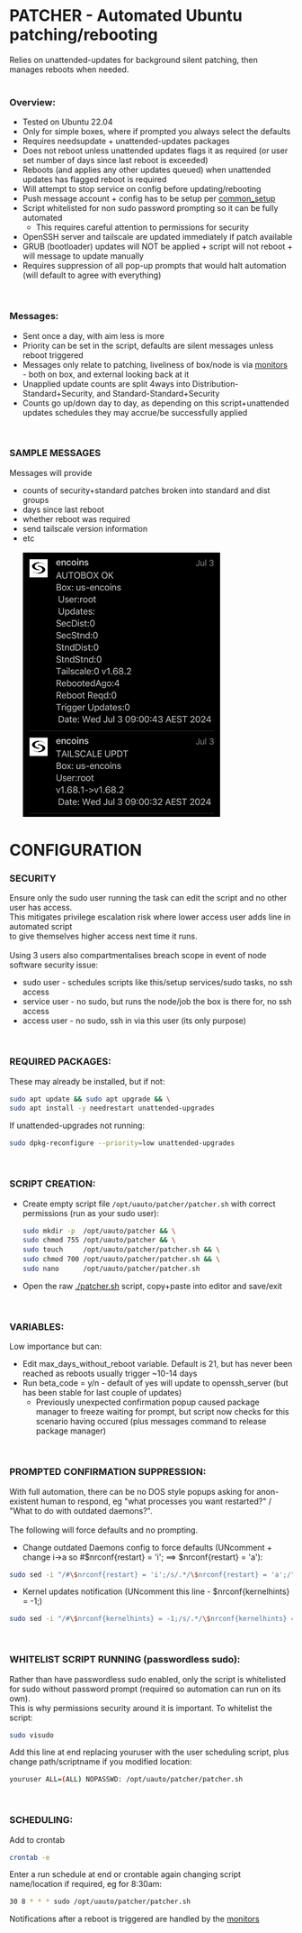 # PATCHER - Automated Ubuntu patching/rebooting<br>
Relies on unattended-updates for background silent patching, then manages reboots when needed.<br><br>
### Overview:<br>
* Tested on Ubuntu 22.04
* Only for simple boxes, where if prompted you always select the defaults
* Requires needsupdate + unattended-updates packages
* Does not reboot unless unattended updates flags it as required (or user set number of days since last reboot is exceeded)
* Reboots (and applies any other updates queued) when unattended updates has flagged reboot is required
* Will attempt to stop service on config before updating/rebooting
* Push message account + config has to be setup per [common_setup](../common_setup)
* Script whitelisted for non sudo password prompting so it can be fully automated
   * This requires careful attention to permissions for security
* OpenSSH server and tailscale are updated immediately if patch available
* GRUB (bootloader) updates will NOT be applied + script will not reboot + will message to update manually
* Requires suppression of all pop-up prompts that would halt automation (will default to agree with everything)
<br>

### Messages:
* Sent once a day, with aim less is more
* Priority can be set in the script, defaults are silent messages unless reboot triggered
* Messages only relate to patching, liveliness of box/node is via [monitors](../monitors) - both on box, and external looking back at it
* Unapplied update counts are split 4ways into Distribution-Standard+Security, and Standard-Standard+Security
* Counts go up/down day to day, as depending on this script+unattended updates schedules they may accrue/be successfully applied
<br>

### SAMPLE MESSAGES
Messages will provide 
* counts of security+standard patches broken into standard and dist groups
* days since last reboot
* whether reboot was required
* send tailscale version information
* etc<br><br>
![sample_message1](./images/sample_msgs1sml.png) <br>

# CONFIGURATION
### SECURITY
Ensure only the sudo user running the task can edit the script and no other user has access.<br>
This mitigates privilege escalation risk where lower access user adds line in automated script<br>
to give themselves higher access next time it runs.<br><br>
Using 3 users also compartmentalises breach scope in event of node software security issue:
* sudo user - schedules scripts like this/setup services/sudo tasks, no ssh access
* service user - no sudo, but runs the node/job the box is there for, no ssh access
* access user - no sudo, ssh in via this user (its only purpose)
<br>

### REQUIRED PACKAGES:
These may already be installed, but if not:
```bash
sudo apt update && sudo apt upgrade && \
sudo apt install -y needrestart unattended-upgrades
```
If unattended-upgrades not running:
```bash
sudo dpkg-reconfigure --priority=low unattended-upgrades
```
<br>

### SCRIPT CREATION:
* Create empty script file `/opt/uauto/patcher/patcher.sh` with correct permissions (run as your sudo user):
   ```bash
   sudo mkdir -p  /opt/uauto/patcher && \
   sudo chmod 755 /opt/uauto/patcher && \
   sudo touch     /opt/uauto/patcher/patcher.sh && \
   sudo chmod 700 /opt/uauto/patcher/patcher.sh && \
   sudo nano      /opt/uauto/patcher/patcher.sh
   ```

* Open the raw [./patcher.sh](https://raw.githubusercontent.com/bnchk/uauto/main/patcher/patcher.sh) script, copy+paste into editor and save/exit
<br>

### VARIABLES:
Low importance but can:
* Edit max_days_without_reboot variable.  Default is 21, but has never been reached as reboots usually trigger ~10-14 days
* Run beta_code = y/n - default of yes will update to openssh_server (but has been stable for last couple of updates)
   * Previously unexpected confirmation popup caused package manager to freeze waiting for prompt, but script now checks for this scenario having occured (plus messages command to release package manager)
<br>


### PROMPTED CONFIRMATION SUPPRESSION:
With full automation, there can be no DOS style popups asking for anon-existent human to respond, eg "what processes you want restarted?" / "What to do with outdated daemons?".<br><br>
The following will force defaults and no prompting.
* Change outdated Daemons config to force defaults (UNcomment + change i->a so #$nrconf{restart} = 'i';  ==> $nrconf{restart} = 'a'):
```bash
sudo sed -i "/#\$nrconf{restart} = 'i';/s/.*/\$nrconf{restart} = 'a';/" /etc/needrestart/needrestart.conf
```
* Kernel updates notification (UNcomment this line - $nrconf{kernelhints} = -1;)
```bash
sudo sed -i "/#\$nrconf{kernelhints} = -1;/s/.*/\$nrconf{kernelhints} = -1;/" /etc/needrestart/needrestart.conf
```
<br>

### WHITELIST SCRIPT RUNNING (passwordless sudo):
Rather than have passwordless sudo enabled, only the script is whitelisted for sudo without password prompt (required so automation can run on its own).<br>
This is why permissions security around it is important.  To whitelist the script:
```bash
sudo visudo
```
Add this line at end replacing youruser with the user scheduling script, plus change path/scriptname if you modified location:<br>
```bash
youruser ALL=(ALL) NOPASSWD: /opt/uauto/patcher/patcher.sh
```
<br>

### SCHEDULING:
Add to crontab
```bash
crontab -e
```
Enter a run schedule at end or crontable again changing script name/location if required, eg for 8:30am:<br>
```bash
30 8 * * * sudo /opt/uauto/patcher/patcher.sh
```
Notifications after a reboot is triggered are handled by the [monitors](../monitors)

